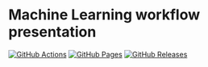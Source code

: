# Machine Learning workflow presentation

[![GitHub Actions][gh_actions_badge]][gh_actions] [![GitHub Pages][gh_pages_badge]][gh_pages] [![GitHub Releases][gh_releases_badge]][gh_releases]

[gh_actions]: https://github.com/giacomo-montibeller/ml-workflow-presentation/actions
[gh_actions_badge]: https://img.shields.io/github/workflow/status/giacomo-montibeller/ml-workflow-presentation/markdown%20slides/master?style=for-the-badge&logo=github

[gh_pages]: https://github.com/giacomo-montibeller/ml-workflow-presentation/deployments
[gh_pages_badge]: https://img.shields.io/static/v1?style=for-the-badge&label=page&message=online&color=success&logo=github

[gh_releases]: https://github.com/giacomo-montibeller/ml-workflow-presentation/releases
[gh_releases_badge]: https://img.shields.io/github/v/release/giacomo-montibeller/ml-workflow-presentation?style=for-the-badge&logo=github
